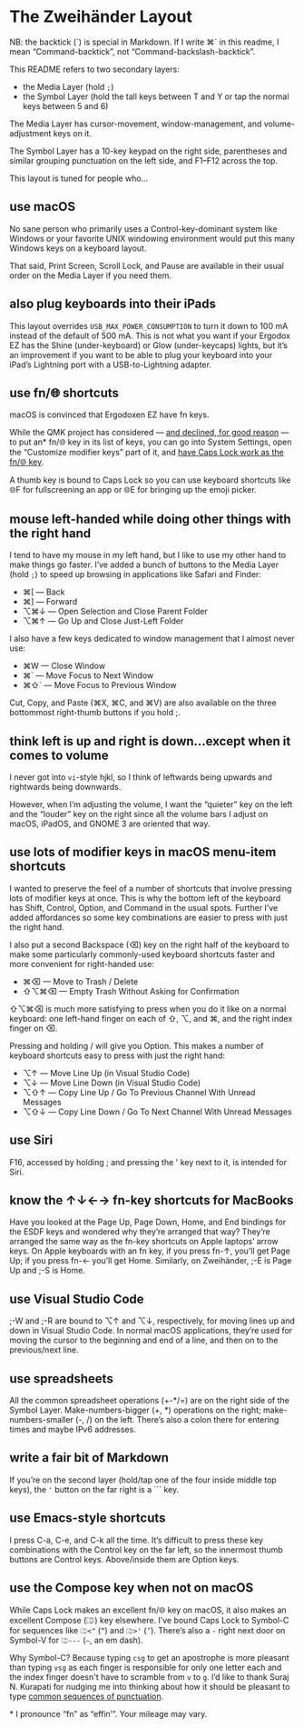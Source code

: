 # The Zweihänder Layout

NB: the backtick (\`) is special in Markdown. If I write ⌘\` in this readme, I mean “Command-backtick”, not “Command-backslash-backtick”.

This README refers to two secondary layers:

- the Media Layer (hold `;`)
- the Symbol Layer (hold the tall keys between T and Y or tap the normal keys between 5 and 6)

The Media Layer has cursor-movement, window-management, and volume-adjustment keys on it.

The Symbol Layer has a 10-key keypad on the right side, parentheses and similar grouping punctuation on the left side, and F1–F12 across the top.

This layout is tuned for people who…

## use macOS

No sane person who primarily uses a Control-key-dominant system like Windows or your favorite UNIX windowing environment would put this many Windows keys on a keyboard layout.

That said, Print Screen, Scroll Lock, and Pause are available in their usual order on the Media Layer if you need them.

## also plug keyboards into their iPads

This layout overrides `USB_MAX_POWER_CONSUMPTION` to turn it down to 100 mA instead of the default of 500 mA. This is not what you want if your Ergodox EZ has the Shine (under-keyboard) or Glow (under-keycaps) lights, but it’s an improvement if you want to be able to plug your keyboard into your iPad’s Lightning port with a USB-to-Lightning adapter.

## use fn/🌐︎︎︎ shortcuts

macOS is convinced that Ergodoxen EZ have fn keys.

While the QMK project has considered — [and declined, for good reason][nofn] — to put an\* fn/🌐︎ key in its list of keys, you can go into System Settings, open the “Customize modifier keys” part of it, and [have Caps Lock work as the fn/🌐︎ key][caps as fn].

A thumb key is bound to Caps Lock so you can use keyboard shortcuts like 🌐︎F for fullscreening an app or 🌐︎E for bringing up the emoji picker.

[nofn]: https://github.com/qmk/qmk_firmware/issues/2179
[caps as fn]: https://github.com/qmk/qmk_firmware/issues/16651#issuecomment-1436093183

## mouse left-handed while doing other things with the right hand

I tend to have my mouse in my left hand, but I like to use my other hand to make things go faster. I’ve added a bunch of buttons to the Media Layer (hold `;`) to speed up browsing in applications like Safari and Finder:

- ⌘\[ — Back
- ⌘\] — Forward
- ⌥⌘↓ — Open Selection and Close Parent Folder
- ⌥⌘↑ — Go Up and Close Just-Left Folder

I also have a few keys dedicated to window management that I almost never use:

- ⌘W — Close Window
- ⌘\` — Move Focus to Next Window
- ⌘⇧\` — Move Focus to Previous Window

Cut, Copy, and Paste (⌘X, ⌘C, and ⌘V) are also available on the three bottommost right-thumb buttons if you hold ;.

## think left is up and right is down…except when it comes to volume

I never got into `vi`-style hjkl, so I think of leftwards being upwards and rightwards being downwards.

However, when I’m adjusting the volume, I want the “quieter” key on the left and the “louder” key on the right since all the volume bars I adjust on macOS, iPadOS, and GNOME 3 are oriented that way.

## use lots of modifier keys in macOS menu-item shortcuts

I wanted to preserve the feel of a number of shortcuts that involve pressing lots of modifier keys at once. This is why the bottom left of the keyboard has Shift, Control, Option, and Command in the usual spots. Further I’ve added affordances so some key combinations are easier to press with just the right hand.

I also put a second Backspace (⌫) key on the right half of the keyboard to make some particularly commonly-used keyboard shortcuts faster and more convenient for right-handed use:

- ⌘⌫ — Move to Trash / Delete
- ⇧⌥⌘⌫ — Empty Trash Without Asking for Confirmation

⇧⌥⌘⌫ is much more satisfying to press when you do it like on a normal keyboard: one left-hand finger on each of ⇧, ⌥, and ⌘, and the right index finger on ⌫.

Pressing and holding / will give you Option. This makes a number of keyboard shortcuts easy to press with just the right hand:

- ⌥↑ — Move Line Up   (in Visual Studio Code)
- ⌥↓ — Move Line Down (in Visual Studio Code)
- ⌥⇧↑ — Copy Line Up / Go To Previous Channel With Unread Messages
- ⌥⇧↓ — Copy Line Down / Go To Next Channel With Unread Messages

## use Siri

F16, accessed by holding ; and pressing the ' key next to it, is intended for Siri.

## know the ↑↓←→ fn-key shortcuts for MacBooks

Have you looked at the Page Up, Page Down, Home, and End bindings for the ESDF keys and wondered why they’re arranged that way? They’re arranged the same way as the fn-key shortcuts on Apple laptops’ arrow keys. On Apple keyboards with an fn key, if you press fn-↑, you’ll get Page Up; if you press fn-← you’ll get Home. Similarly, on Zweihänder, ;-E is Page Up and ;-S is Home.

## use Visual Studio Code

;-W and ;-R are bound to ⌥↑ and ⌥↓, respectively, for moving lines up and down in Visual Studio Code. In normal macOS applications, they’re used for moving the cursor to the beginning and end of a line, and then on to the previous/next line.

## use spreadsheets

All the common spreadsheet operations (+-*/=) are on the right side of the Symbol Layer. Make-numbers-bigger (+, \*) operations on the right; make-numbers-smaller (-, /) on the left. There’s also a colon there for entering times and maybe IPv6 addresses.

## write a fair bit of Markdown

If you’re on the second layer (hold/tap one of the four inside middle top keys), the `'` button on the far right is a `\`` key.

## use Emacs-style shortcuts

I press C-a, C-e, and C-k all the time. It’s difficult to press these key combinations with the Control key on the far left, so the innermost thumb buttons are Control keys. Above/inside them are Option keys.

## use the Compose key when not on macOS

While Caps Lock makes an excellent fn/🌐︎ key on macOS, it also makes an excellent Compose (⎄) key elsewhere. I’ve bound Caps Lock to Symbol-C for sequences like `⎄<"` (`“`) and `⎄>'` (`’`). There’s also a `-` right next door on Symbol-V for `⎄---` (`—`, an em dash).

Why Symbol-C? Because typing `csg` to get an apostrophe is more pleasant than typing `vsg` as each finger is responsible for only one letter each and the index finger doesn't have to scramble from `v` to `g`. I’d like to thank Suraj N. Kurapati for nudging me into thinking about how it should be pleasant to type [common sequences of punctuation][bigrams].

[bigrams]: https://sunaku.github.io/moergo-glove80-keyboard.html#inward-rolling-bigrams

\* I pronounce “fn” as “effin’”. Your mileage may vary.
